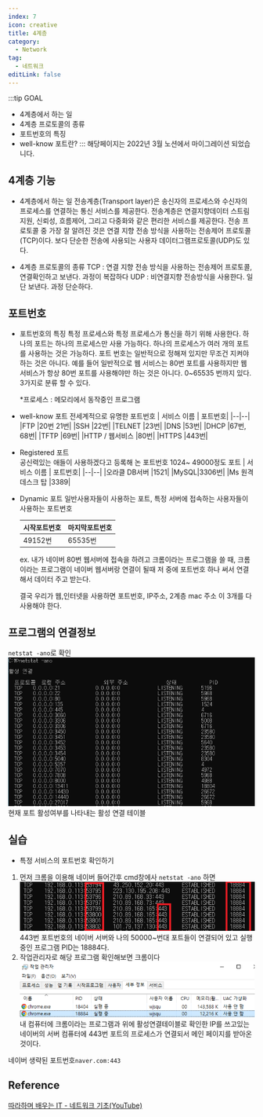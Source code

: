 ```yaml
---
index: 7
icon: creative
title: 4계층
category:
  - Network
tag:
  - 네트워크
editLink: false
---
```


:::tip GOAL

- 4계층에서 하는 일
- 4계층 프로토콜의 종류
- 포트번호의 특징
- well-know 포트란?
:::
해당페이지는 2022년 3월 노션에서 마이그레이션 되었습니다.  

## 4계층 기능

- 4계층에서 하는 일
  전송계층(Transport layer)은 송신자의 프로세스와 수신자의 프로세스를 연결하는 통신 서비스를 제공한다.
  전송계층은 연결지향데이터 스트림 지원, 신뢰성, 흐름제어, 그리고 다중화와 같은 편리한 서비스를 제공한다.
  전송 프로토콜 중 가장 잘 알려진 것은 연결 지향 전송 방식을 사용하는 전송제어 프로토콜(TCP)이다. 보다 단순한 전송에 사용되는 사용자 데이터그램프로토콜(UDP)도 있다.

- 4계층 프로토콜의 종류
  TCP : 연결 지향 전송 방식을 사용하는 전송제어 프로토콜, 연결확인하고 보낸다. 과정이 복잡하다
  UDP : 비연결지향 전송방식을 사용한다. 일단 보낸다. 과정 단순하다.

## 포트번호

- 포트번호의 특징
  특정 프로세스와 특정 프로세스가 통신을 하기 위해 사용한다.
  하나의 포트는 하나의 프로세스만 사용 가능하다.
  하나의 프로세스가 여러 개의 포트를 사용하는 것은 가능하다.
  포트 번호는 일반적으로 정해져 있지만 무조건 지켜야 하는 것은 아니다.
  예를 들어 일반적으로 웹 서비스는 80번 포트를 사용하지만 웹 서비스가
  항상 80번 포트를 사용해야만 하는 것은 아니다.
  0~65535 번까지 있다. 3가지로 분류 할 수 있다.

  \*프로세스 : 메모리에서 동작중인 프로그램

- well-know 포트
  전세계적으로 유명한 포트번호
  | 서비스 이름 | 포트번호|
  |--|--|
  |FTP |20번 21번|
  |SSH |22번|
  |TELNET |23번|
  |DNS |53번|
  |DHCP |67번, 68번|
  |TFTP |69번|
  |HTTP / 웹서비스 |80번|
  |HTTPS |443번|

- Registered 포트  
  공신력있는 애들이 사용하겠다고 등록해 논 포트번호 1024~ 49000정도 포트
  | 서비스 이름 | 포트번호|
  |--|--|
  |오라클 DB서버 |1521|
  |MySQL|3306번|
  |Ms 원격 데스크 탑 |3389|

- Dynamic 포트
  일반사용자들이 사용하는 포트, 특정 서버에 접속하는 사용자들이 사용하는 포트번호

  | 시작포트번호 | 마지막포트번호 |
  | ------------ | -------------- |
  | 49152번      | 65535번        |

  ex. 내가 네이버 80번 웹서버에 접속을 하려고
  크롬이라는 프로그램을 쓸 때, 크롬이라는 프로그램이 네이버 웹서버랑 연결이 될때 저 중에 포트번호 하나 써서 연결해서 데이터 주고 받는다.

  결국 우리가 웹,인터넷을 사용하면 포트번호, IP주소, 2계층 mac 주소 이 3개를 다 사용해야 한다.

## 프로그램의 연결정보

`netstat -ano`로 확인
![활성연결테이블](./img/7-활성연결테이블.png)
현재 포트 활성여부를 나타내는 활성 연결 테이블

## 실습

- 특정 서비스의 포트번호 확인하기
 
1) 먼저 크롬을 이용해 네이버 들어간후 cmd창에사 `netstat -ano` 하면  
![네이버-활성연결테이블](./img/7-네이버-활성테이블.png)
443번 포트번호의 네이버 서버와 나의 50000~번대 포트들이 연결되어 있고 실행중인 프로그램 PID는 18884다.  
2) 작업관리자로 해당 프로그램 확인해보면 크롬이다
![7-네이버-작업관리자](./img/7-네이버-작업관리자.png)
내 컴퓨터에 크롬이라는 프로그램과 위에 활성연결테이블로 확인한 IP를 쓰고있는 네이버의 서버 컴퓨터에 443번 포트의 프로세스가 연결되서 메인 페이지를 받아온 것이다.

네이버 생략된 포트번호`naver.com:443`

## Reference
[따라하며 배우는 IT - 네트워크 기초(YouTube)](https://www.youtube.com/playlist?list=PL0d8NnikouEWcF1jJueLdjRIC4HsUlULi)
